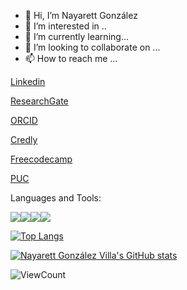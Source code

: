 - 👋 Hi, I’m Nayarett González
- 👀 I’m interested in ..
- 🌱 I’m currently learning... 
- 💞️ I’m looking to collaborate on ...
- 📫 How to reach me ...

[Linkedin](https://cl.linkedin.com/in/nayarettgonzalez)

[ResearchGate](https://www.researchgate.net/profile/Nayarett-Gonzalez-Villa)

[ORCID](https://orcid.org/0000-0003-1853-824X)

[Credly](https://www.credly.com/users/nayarett-gonzalez/badges)

[Freecodecamp](https://www.freecodecamp.org/Nayarett)

[PUC](http://www.mat.uc.cl/personas/alumnos)

Languages and Tools:

<img src="https://img.icons8.com/color/48/000000/javascript--v2.png"><img src="https://img.icons8.com/color/48/000000/bootstrap.png"><img src="https://img.icons8.com/color/48/000000/python--v1.png"><img src="https://img.icons8.com/color/48/000000/opencv.png">

[![Top Langs](https://github-readme-stats.vercel.app/api/top-langs/?username=NayarettGonzalez&layout=compact&theme=gruvbox)](https://github.com/anuraghazra/github-readme-stats)


[![Nayarett González Villa's GitHub stats](https://github-readme-stats.vercel.app/api?username=Nayarett-Gonzalez&theme=gruvbox)](https://github.com/NayarettGonzalez/github-readme-stats)

![ViewCount](https://komarev.com/ghpvc/?username=Nayarett-Gonzalez&color=yellow)

<!---
NayarettGonzalez/NayarettGonzalez is a ✨ special ✨ repository because its `README.md` (this file) appears on your GitHub profile.
You can click the Preview link to take a look at your changes.
--->
